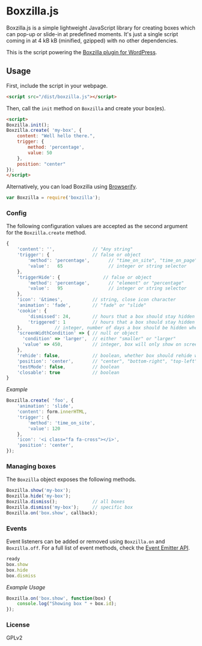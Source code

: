 # Boxzilla.js

Boxzilla.js is a simple lightweight JavaScript library for creating boxes which can pop-up or slide-in at predefined moments. It's just a single script coming in at 4 kB kB (minified, gzipped) with no other dependencies.

This is the script powering the [Boxzilla plugin for WordPress](https://boxzillaplugin.com/).


## Usage

First, include the script in your webpage.

```html
<script src="/dist/boxzilla.js"></script>
```

Then, call the `init` method on `Boxzilla` and create your box(es).

```html
<script>
Boxzilla.init();
Boxzilla.create( 'my-box', {
    content: "Well hello there.",
    trigger: {
        method: 'percentage',
        value: 50
    },
    position: "center"
});
</script>
```

Alternatively, you can load Boxzilla using [Browserify]((http://browserify.org/)).

```js
var Boxzilla = require('boxzilla');
```

### Config

The following configuration values are accepted as the second argument for the `Boxzilla.create` method.

```js
{
    'content': '',              // "Any string"
    'trigger': {                // false or object
        'method': 'percentage',       // "time_on_site", "time_on_page", "exit_intent", "element" or "percentage"
        'value':   65                 // integer or string selector
    },
    'triggerHide': {                // false or object
        'method': 'percentage',       // "element" or "percentage"
        'value':   95                 // integer or string selector
    },
    'icon': '&times',           // string, close icon character
    'animation': 'fade',        // "fade" or "slide"
    'cookie': {
        'dismissed': 24,        // hours that a box should stay hidden after being dismissed
        'triggered': 1          // hours that a box should stay hidden after being triggered
    },            // integer, number of days a box should be hidden when dismissed
    'screenWidthCondition' => { // null or object
      'condition' => 'larger',  // either "smaller" or "larger"
      'value' => 450,           // integer, box will only show on screens larger or smaller than this, depending on condition
    },
    'rehide': false,            // boolean, whether box should rehide when certain triggers are no longer met.
    'position': 'center',       // "center", "bottom-right", "top-left", etc.
    'testMode': false,          // boolean
    'closable': true            // boolean
}
```

_Example_

```js
Boxzilla.create( 'foo', {
    'animation': 'slide',
    'content': form.innerHTML,
    'trigger': {
        'method': 'time_on_site',
        'value': 120
    },
    'icon': '<i class="fa fa-cross"></i>',
    'position': 'center',
});
```



### Managing boxes

The `Boxzilla` object exposes the following methods.

```js
Boxzilla.show('my-box');
Boxzilla.hide('my-box');
Boxzilla.dismiss();             // all boxes
Boxzilla.dismiss('my-box');     // specific box
Boxzilla.on('box.show', callback);
```

### Events

Event listeners can be added or removed using `Boxzilla.on` and `Boxzilla.off`. For a full list of event methods, check the [Event Emitter API](https://github.com/Olical/EventEmitter/blob/master/docs/api.md).

```js
ready
box.show
box.hide
box.dismiss
```

_Example Usage_

```js
Boxzilla.on('box.show', function(box) {
    console.log("Showing box " + box.id);
});
```

### License

GPLv2
